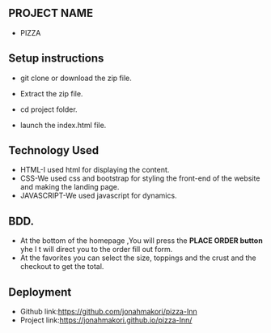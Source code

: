 ## PROJECT NAME
- PIZZA
## Setup instructions
- git clone or download the zip file.

- Extract the zip file.

- cd project folder.

- launch the index.html file.

## Technology Used
- HTML-I used html for displaying the content.
- CSS-We used css and bootstrap for styling the front-end of the website and making the landing page.
- JAVASCRIPT-We used javascript for dynamics.
## BDD.
- At the bottom of the homepage ,You will press the <b>PLACE ORDER button</b> yhe I t will direct you to the order fill out form.
- At the favorites you can select the size, toppings and the crust and the checkout to get the total.
## Deployment
- Github link:https://github.com/jonahmakori/pizza-Inn
- Project link:https://jonahmakori.github.io/pizza-Inn/

